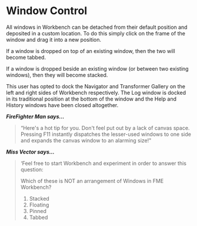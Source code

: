 # Window Control #
All windows in Workbench can be detached from their default position and deposited in a custom location. To do this simply click on the frame of the window and drag it into a new position. 

If a window is dropped on top of an existing window, then the two will become tabbed.

If a window is dropped beside an existing window (or between two existing windows), then they will become stacked.

This user has opted to dock the Navigator and Transformer Gallery on the left and right sides of Workbench respectively. The Log window is docked in its traditional position at the bottom of the window and the Help and History windows have been closed altogether.

***FireFighter Man says…***
> “Here's a hot tip for you. Don't feel put out by a lack of canvas space. Pressing F11 instantly dispatches the lesser-used windows to one side and expands the canvas window to an alarming size!"


***Miss Vector says…***

> ‘Feel free to start Workbench and experiment in order to answer this question:  
> 
> Which of these is NOT an arrangement of Windows in FME Workbench?
>
> 1. Stacked
> 2. Floating
> 3. Pinned
> 4. Tabbed

